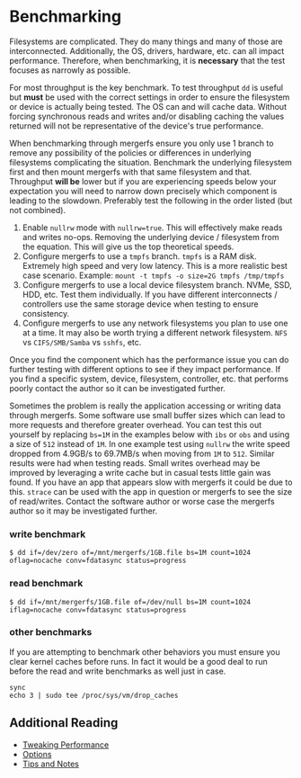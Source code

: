 # Benchmarking

Filesystems are complicated. They do many things and many of those are
interconnected. Additionally, the OS, drivers, hardware, etc. can all
impact performance. Therefore, when benchmarking, it is **necessary**
that the test focuses as narrowly as possible.

For most throughput is the key benchmark. To test throughput `dd` is
useful but **must** be used with the correct settings in order to
ensure the filesystem or device is actually being tested. The OS can
and will cache data. Without forcing synchronous reads and writes
and/or disabling caching the values returned will not be
representative of the device's true performance.

When benchmarking through mergerfs ensure you only use 1 branch to
remove any possibility of the policies or differences in underlying
filesystems complicating the situation. Benchmark the underlying
filesystem first and then mount mergerfs with that same filesystem and
that. Throughput **will be** lower but if you are experiencing speeds
below your expectation you will need to narrow down precisely which
component is leading to the slowdown. Preferably test the following in
the order listed (but not combined).

1. Enable `nullrw` mode with `nullrw=true`. This will effectively make
   reads and writes no-ops. Removing the underlying device /
   filesystem from the equation. This will give us the top theoretical
   speeds.
2. Configure mergerfs to use a `tmpfs` branch. `tmpfs` is a RAM
   disk. Extremely high speed and very low latency. This is a more
   realistic best case scenario. Example: `mount -t tmpfs -o size=2G
   tmpfs /tmp/tmpfs`
3. Configure mergerfs to use a local device filesystem branch. NVMe,
   SSD, HDD, etc. Test them individually. If you have different
   interconnects / controllers use the same storage device when
   testing to ensure consistency.
4. Configure mergerfs to use any network filesystems you plan to use
   one at a time. It may also be worth trying a different network
   filesystem. `NFS` vs `CIFS/SMB/Samba` vs `sshfs`, etc.

Once you find the component which has the performance issue you can do
further testing with different options to see if they impact
performance. If you find a specific system, device, filesystem,
controller, etc. that performs poorly contact the author so it can be
investigated further.

Sometimes the problem is really the application accessing or writing
data through mergerfs. Some software use small buffer sizes which can
lead to more requests and therefore greater overhead. You can test
this out yourself by replacing `bs=1M` in the examples below with
`ibs` or `obs` and using a size of `512` instead of `1M`. In one
example test using `nullrw` the write speed dropped from 4.9GB/s to
69.7MB/s when moving from `1M` to `512`. Similar results were had when
testing reads. Small writes overhead may be improved by leveraging a
write cache but in casual tests little gain was found. If you have an
app that appears slow with mergerfs it could be due to this. `strace`
can be used with the app in question or mergerfs to see the size of
read/writes. Contact the software author or worse case the mergerfs
author so it may be investigated further.


### write benchmark

```
$ dd if=/dev/zero of=/mnt/mergerfs/1GB.file bs=1M count=1024 oflag=nocache conv=fdatasync status=progress
```

### read benchmark

```
$ dd if=/mnt/mergerfs/1GB.file of=/dev/null bs=1M count=1024 iflag=nocache conv=fdatasync status=progress
```

### other benchmarks

If you are attempting to benchmark other behaviors you must ensure you
clear kernel caches before runs. In fact it would be a good deal to
run before the read and write benchmarks as well just in case.

```
sync
echo 3 | sudo tee /proc/sys/vm/drop_caches
```

## Additional Reading

* [Tweaking Performance](performance.md)
* [Options](config/options.md)
* [Tips and Notes](tips_notes.md)
